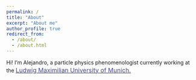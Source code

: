 ```yaml
---
permalink: /
title: "About"
excerpt: "About me"
author_profile: true
redirect_from: 
  - /about/
  - /about.html
---
```

Hi! I’m Alejandro, a particle physics phenomenologist currently working at the <a style="line-height: 1.5;" href="http://www.theorie.physik.uni-muenchen.de/lsdvali/startseite_baukasten/index.html"><span style="color: #474791;"><span style="font-size: medium;">Ludwig Maximilian University of Munich.</span></span></a>
